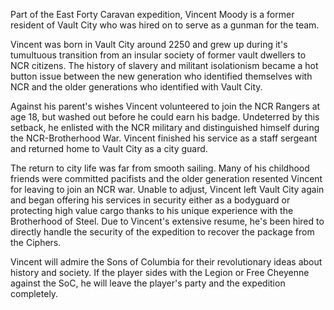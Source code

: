 Part of the East Forty Caravan expedition, Vincent Moody is a former resident of Vault City who was hired on to serve as a gunman for the team.

Vincent was born in Vault City around 2250 and grew up during it's tumultuous transition from an insular society of former vault dwellers to NCR citizens. The history of slavery and militant isolationism became a hot button issue between the new generation who identified themselves with NCR and the older generations who identified with Vault City.  

Against his parent's wishes Vincent volunteered to join the NCR Rangers at age 18, but washed out before he could earn his badge. Undeterred by this setback, he enlisted with the NCR military and distinguished himself during the NCR-Brotherhood War. Vincent finished his service as a staff sergeant and returned home to Vault City as a city guard. 

The return to city life was far from smooth sailing. Many of his childhood friends were committed pacifists and the older generation resented Vincent for leaving to join an NCR war. Unable to adjust, Vincent left Vault City again and began offering his services in security either as a bodyguard or protecting high value cargo thanks to his unique experience with the Brotherhood of Steel. Due to Vincent's extensive resume, he's been hired to directly handle the security of the expedition to recover the package from the Ciphers.  

Vincent will admire the Sons of Columbia for their revolutionary ideas about history and society. If the player sides with the Legion or Free Cheyenne against the SoC, he will leave the player's party and the expedition completely. 